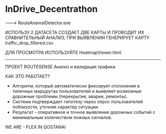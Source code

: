 # InDrive_Decentrathon

---> RouteAnamalDetector.exe 

ИСПОЛЬЗУ 2 ДАТАСЕТА СОЗДАЕТ ДВЕ КАРТЫ И ПРОВОДИТ ИХ СРАВНИТЕЛЬНЫЙ АНАЛИЗ, ПРИ ВЫЯВЛЕНИИ ГЕНЕРИРУЕТ КАРТУ traffic_drop_filtered.csv

ДЛЯ ПРОСМОТРА ИСПОЛЬЗУЙТЕ HeatmapViewer.html
_________________________________________________________________________________________________________________________________________________________

ПРОЕКТ ROUTESENSE
Анализ и валидация трафика

КАК ЭТО РАБОТАЕТ?
 - Алгоритм, который автоматически фиксирует отклонения в типичных маршрутах пользователей и выявляет возможные дорожные проблемы (перекрытия, аварии, ремонты).
 - Система подтверждает гипотезу через опрос пользователей поблизости, уточняя характер ситуации.
 - Результат - оперативное и точное выявление дорожных событий с минимальным количеством ложных сигналов.

WE ARE - FLEX
IN QOSTANAI
